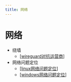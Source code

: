 ```yaml
---
title: 网络
---
```


# 网络

- 绕墙
  - [[wireguard对抗运营商]]
- 网络问题定位
  - [[linux网络问题定位]]
  - [[windows网络问题定位]]

[//begin]: # "Autogenerated link references for markdown compatibility"
[wireguard对抗运营商]: wireguard%E5%AF%B9%E6%8A%97%E8%BF%90%E8%90%A5%E5%95%86.md "wireguard对抗运营商"
[linux网络问题定位]: linux%E7%BD%91%E7%BB%9C%E9%97%AE%E9%A2%98%E5%AE%9A%E4%BD%8D.md "linux网络问题定位"
[windows网络问题定位]: windows%E7%BD%91%E7%BB%9C%E9%97%AE%E9%A2%98%E5%AE%9A%E4%BD%8D.md "windows网络问题定位"
[//end]: # "Autogenerated link references"
